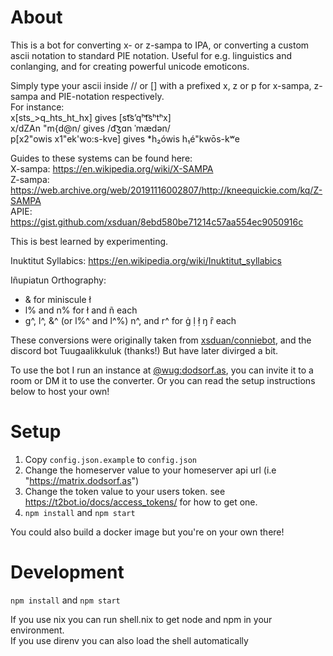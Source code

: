 # About
This is a bot for converting x- or z-sampa to IPA, or converting a custom ascii notation to standard PIE notation. Useful for e.g. linguistics and conlanging, and for creating powerful unicode emoticons.

Simply type your ascii inside // or [] with a prefixed x, z or p for x-sampa, z-sampa and PIE-notation respectively.  
For instance:  
x[sts_>q_hts_ht_hx] gives [st͡sʼqʰt͡sʰtʰx]  
x/dZAn "m{d@n/ gives /d͡ʒɑn ˈmædən/  
p[x2"owis x1"ek'wo:s-kve] gives *h₂ówis h₁é"kwōs-kʷe


Guides to these systems can be found here:  
X-sampa: https://en.wikipedia.org/wiki/X-SAMPA  
Z-sampa: https://web.archive.org/web/20191116002807/http://kneequickie.com/kq/Z-SAMPA  
APIE: https://gist.github.com/xsduan/8ebd580be71214c57aa554ec9050916c

This is best learned by experimenting.

Inuktitut Syllabics: https://en.wikipedia.org/wiki/Inuktitut_syllabics

Iñupiatun Orthography:

* & for miniscule ł
* l% and n% for ł and ñ each
* g^, l^, &^ (or l%^ and l^%) n^, and r^ for ġ ḷ ł̣ ŋ ȓ each

These conversions were originally taken from [xsduan/conniebot](https://github.com/xsduan/conniebot), and the discord bot Tuugaalikkuluk (thanks!) But have later divirged a bit.

To use the bot I run an instance at [@wug:dodsorf.as](https://matrix.to/#/@wug:dodsorf.as), you can invite it to a room or DM it to use the converter. Or you can read the setup instructions below to host your own!

# Setup
1. Copy `config.json.example` to `config.json`
2. Change the homeserver value to your homeserver api url (i.e "https://matrix.dodsorf.as")
3. Change the token value to your users token. see https://t2bot.io/docs/access_tokens/ for how to get one.
4. `npm install` and `npm start`

You could also build a docker image but you're on your own there!

# Development
`npm install` and `npm start`

If you use nix you can run shell.nix to get node and npm in your environment.  
If you use direnv you can also load the shell automatically
